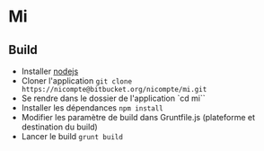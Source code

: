 # Mi
## Build
- Installer [nodejs](http://nodejs.org)
- Cloner l'application `git clone https://nicompte@bitbucket.org/nicompte/mi.git`
- Se rendre dans le dossier de l'application `cd mi``
- Installer les dépendances `npm install`
- Modifier les paramètre de build dans Gruntfile.js (plateforme et destination du build)
- Lancer le build `grunt build`